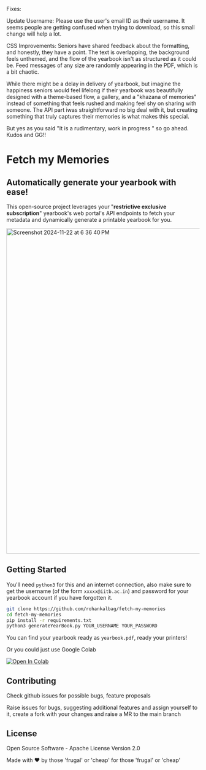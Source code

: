 Fixes:

Update Username: Please use the user's email ID as their username. It seems people are getting confused when trying to download, so this small change will help a lot.

CSS Improvements: Seniors have shared feedback about the formatting, and honestly, they have a point. The text is overlapping, the background feels unthemed, and the flow of the yearbook isn't as structured as it could be. Feed messages of any size are randomly appearing in the PDF, which is a bit chaotic.

While there might be a delay in delivery of yearbook, but imagine the happiness seniors would feel lifelong if their yearbook was beautifully designed with a theme-based flow, a gallery, and a "khazana of memories" instead of something that feels rushed and making feel shy on sharing with someone. The API part iwas straightforward no big deal with it, but creating something that truly captures their memories is what makes this special.

But yes as you said "It is a rudimentary, work in progress " so go ahead. Kudos and GG!!


# Fetch my Memories

## Automatically generate your yearbook with ease!

This open-source project leverages your "**restrictive exclusive subscription**" yearbook's web portal's API endpoints to fetch your metadata and dynamically generate a printable yearbook for you.

<img width="847" alt="Screenshot 2024-11-22 at 6 36 40 PM" src="https://github.com/user-attachments/assets/c57f2fe5-e41d-4223-bcb5-275cf3ebe295">


## Getting Started

You'll need `python3` for this and an internet connection, also make sure to get the username (of the form `xxxxx@iitb.ac.in`) and password for your yearbook account if you have forgotten it.

```bash
git clone https://github.com/rohankalbag/fetch-my-memories
cd fetch-my-memories
pip install -r requirements.txt
python3 generateYearBook.py YOUR_USERNAME YOUR_PASSWORD
```

You can find your yearbook ready as `yearbook.pdf`, ready your printers!

Or you could just use Google Colab


<a href="https://colab.research.google.com/drive/1CBSxdaOnImaiUhoKPtAaxAJ9Gp1CBzp7?usp=sharing"><img src="https://colab.research.google.com/assets/colab-badge.svg" alt="Open In Colab"/></a>

## Contributing

Check github issues for possible bugs, feature proposals

Raise issues for bugs, suggesting additional features and assign yourself to it, create a fork with your changes and raise a MR to the main branch

## License

Open Source Software - Apache License Version 2.0

Made with ❤️ by those 'frugal' or 'cheap' for those 'frugal' or 'cheap'



